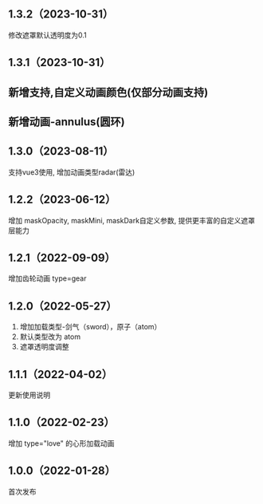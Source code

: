 ## 1.3.2（2023-10-31）
修改遮罩默认透明度为0.1
## 1.3.1（2023-10-31）
## 新增支持,自定义动画颜色(仅部分动画支持)
## 新增动画-annulus(圆环)
## 1.3.0（2023-08-11）
支持vue3使用, 增加动画类型radar(雷达)
## 1.2.2（2023-06-12）
增加 maskOpacity, maskMini, maskDark自定义参数, 提供更丰富的自定义遮罩层能力
## 1.2.1（2022-09-09）
增加齿轮动画 type=gear 
## 1.2.0（2022-05-27）
1. 增加加载类型-剑气（sword），原子（atom）
2. 默认类型改为 atom
3. 遮罩透明度调整
## 1.1.1（2022-04-02）
更新使用说明
## 1.1.0（2022-02-23）
增加 type="love" 的心形加载动画
## 1.0.0（2022-01-28）
首次发布
